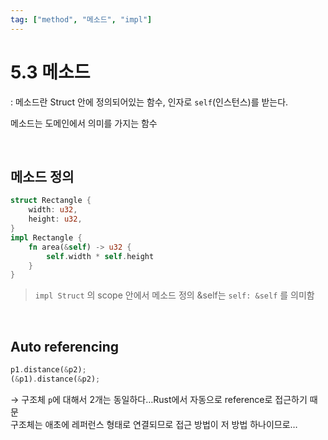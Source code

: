 ```yaml
---
tag: ["method", "메소드", "impl"]
---
```


# 5.3 메소드
: 메소드란 Struct 안에 정의되어있는 함수, 인자로 `self`(인스턴스)를 받는다.

메소드는 도메인에서 의미를 가지는 함수

<br/>

## 메소드 정의

```rust
struct Rectangle {
    width: u32,
    height: u32,
}
impl Rectangle {
    fn area(&self) -> u32 {
        self.width * self.height
    }
}
```

> `impl Struct` 의 scope 안에서 메소드 정의
> &self는 `self: &self` 를 의미함

<br/>

## Auto referencing

```rust
p1.distance(&p2);
(&p1).distance(&p2);
```

→ 구조체 `p`에 대해서 2개는 동일하다…Rust에서 자동으로 reference로 접근하기 때문  
구조체는 애초에 레퍼런스 형태로 연결되므로 접근 방법이 저 방법 하나이므로…
